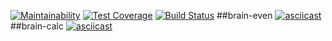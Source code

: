 [![Maintainability](https://api.codeclimate.com/v1/badges/81a1ce5182c174320e2e/maintainability)](https://codeclimate.com/github/akapin/frontend-project-lvl1/maintainability)
[![Test Coverage](https://api.codeclimate.com/v1/badges/81a1ce5182c174320e2e/test_coverage)](https://codeclimate.com/github/akapin/frontend-project-lvl1/test_coverage)
[![Build Status](https://travis-ci.com/akapin/frontend-project-lvl1.svg?branch=master)](https://travis-ci.com/akapin/frontend-project-lvl1)
##brain-even
[![asciicast](https://asciinema.org/a/uFkuYsAbOgN2HzuKuyJ8ehxG5.svg)](https://asciinema.org/a/uFkuYsAbOgN2HzuKuyJ8ehxG5)
##brain-calc
[![asciicast](https://asciinema.org/a/jFFH34pamENdplr0ouVJeRHdf.svg)](https://asciinema.org/a/jFFH34pamENdplr0ouVJeRHdf)